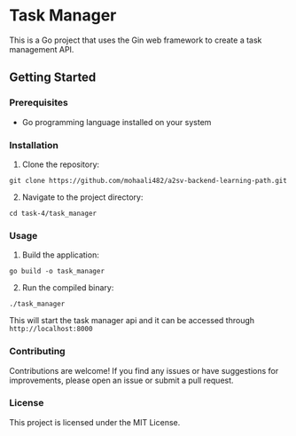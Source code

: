 # Task Manager

This is a Go project that uses the Gin web framework to create a task management API.

## Getting Started

### Prerequisites

- Go programming language installed on your system

### Installation

1. Clone the repository:

```shell
git clone https://github.com/mohaali482/a2sv-backend-learning-path.git
```

2. Navigate to the project directory:

```shell
cd task-4/task_manager
```

### Usage

1. Build the application:

```shell
go build -o task_manager
```

2. Run the compiled binary:

```shell
./task_manager
```

This will start the task manager api and it can be accessed through `http://localhost:8000`

### Contributing

Contributions are welcome! If you find any issues or have suggestions for improvements, please open an issue or submit a pull request.

### License

This project is licensed under the MIT License.
